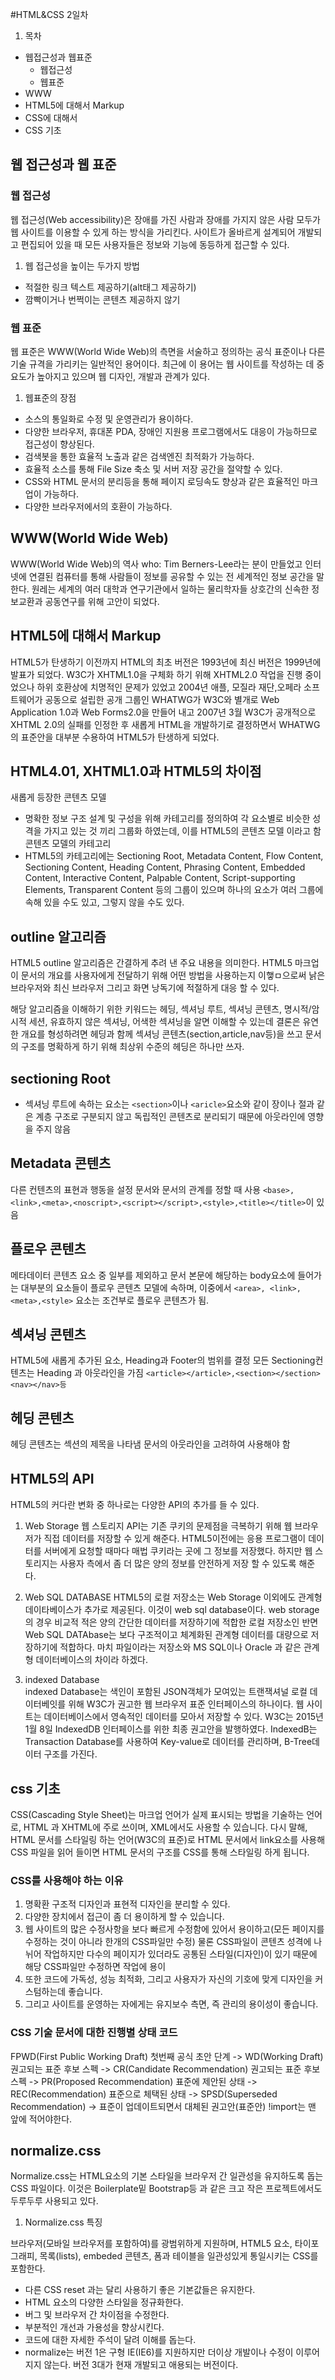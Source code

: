 #HTML&CSS 2일차 

1. 목차
  - 웹접근성과 웹표준
    - 웹접근성
    - 웹표준
  - WWW
  - HTML5에 대해서 Markup
  - CSS에 대해서
  - CSS 기초


## 웹 접근성과 웹 표준

### 웹 접근성
웹 접근성(Web accessibility)은 장애를 가진 사람과 장애를 가지지 않은 사람 모두가 웹 사이트를 이용할 수 있게 하는 방식을 가리킨다. 사이트가 올바르게 설계되어 개발되고 편집되어 있을 때 모든 사용자들은 정보와 기능에 동등하게 접근할 수 있다.
1. 웹 접근성을 높이는 두가지 방법
  - 적절한 링크 텍스트 제공하기(alt태그 제공하기)
  - 깜빡이거나 번쩍이는 콘텐츠 제공하지 않기

### 웹 표준
웹 표준은 WWW(World Wide Web)의 측면을 서술하고 정의하는 공식 표준이나 다른 기술 규격을 가리키는 일반적인 용어이다. 최근에 이 용어는 웹 사이트를 작성하는 데 
중요도가 높아지고 있으며 웹 디자인, 개발과 관계가 있다.

1. 웹표준의 장점
  - 소스의 통일화로 수정 및 운영관리가 용이하다.
  - 다양한 브라우저, 휴대폰 PDA, 장애인 지원용 프로그램에서도 대응이 가능하므로 접근성이 향상된다.
  - 검색봇을 통한 효율적 노출과 같은 검색엔진 최적화가 가능하다.
  - 효율적 소스를 통해 File Size 축소 및 서버 저장 공간을 절약할 수 있다.
  - CSS와 HTML 문서의 분리등을 통해 페이지 로딩속도 향상과 같은 효율적인 마크업이 가능하다.
  - 다양한 브라우저에서의 호환이 가능하다.

## WWW(World Wide Web)

WWW(World Wide Web)의 역사
who: Tim Berners-Lee라는 분이 만들었고 인터넷에 연결된 컴퓨터를 통해 사람들이 정보를 공유할 수 있는 전 세계적인 정보 공간을 말한다.
원레는 세계의 여러 대학과 연구기관에서 일하는 물리학자들 상호간의 신속한 정보교환과 공동연구를 위해 고안이 되었다. 


## HTML5에 대해서 Markup
HTML5가 탄생하기 이전까지 HTML의 최초 버전은 1993년에 최신 버전은 1999년에 발표가 되었다. W3C가 XHTML1.0을 구체화 하기 위해 XHTML2.0 작업을 진행 중이 었으나 하위 호환상에 치명적인 문제가 있었고 2004년 애플, 모질라 재단,오페라 소프트웨어가 공동으로 설립한 공개 그룹인 WHATWG가 W3C와 별개로 Web Application 1.0과 Web Forms2.0을 만들어 내고  2007년 3월 W3C가 공개적으로 XHTML 2.0의 실패를 인정한 후 새롭게 HTML을 개발하기로 결정하면서 WHATWG의 표준안을 대부분 수용하여 HTML5가 탄생하게 되었다.

## HTML4.01, XHTML1.0과 HTML5의 차이점
새롭게 등장한 콘텐츠 모델
 - 명확한 정보 구조 설계 및 구성을 위해 카테고리를 정의하여 각 요소별로 비슷한 성격을 가지고 있는 것 끼리 그룹화 하였는데, 이를 HTML5의 콘텐츠 모델 이라고 함
콘텐츠 모델의 카테고리
 - HTML5의 카테고리에는 Sectioning Root, Metadata Content, Flow Content, Sectioning Content, Heading Content, Phrasing Content, Embedded Content, Interactive Content, Palpable Content, Script-supporting Elements, Transparent Content 등의 그룹이 있으며 하나의 요소가 여러 그룹에 속해 있을 수도 있고, 그렇지 않을 수도 있다. 

## outline 알고리즘
HTML5 outline 알고리즘은 간결하게 추려 낸 주요 내용을 의미한다. HTML5 마크업이 문서의 개요를 사용자에게 전달하기 위해 어떤 방법을 사용하는지 이햏ㅁ으로써 낡은 브라우저와 최신 브라우저 그리고 화면 낭독기에 적절하게 대응 할 수 있다.

해당 알고리즘을 이해하기 위한 키워드는 헤딩, 섹셔닝 루트, 섹셔닝 콘텐츠, 명시적/암시적 세션, 유효하지 않은 섹셔닝, 어색한 섹셔닝을 알면 이해할 수 있는데 
결론은 유연한 개요를 형성하려면 헤딩과 함께 섹셔닝 콘텐츠(section,article,nav등)을 쓰고 문서의 구조를 명확하게 하기 위해 최상위 수준의 헤딩은 하나만 쓰자.

## sectioning Root
- 섹셔닝 루트에 속하는 요소는 ```<section>```이나 ```<aricle>```요소와 같이 장이나 절과 같은 계층 구조로 구분되지 않고 독립적인 콘텐츠로 분리되기 때문에 아웃라인에 영향을 주지 않음

## Metadata 콘텐츠
다른 컨텐츠의 표현과 행동을 설정 문서와 문서의 관계를 정할 때 사용 ```<base>,<link>,<meta>,<noscript>,<script></script>,<style>,<title></title>```이 있음

## 플로우 콘텐츠
메타데이터 콘텐츠 요소 중 일부를 제외하고 문서 본문에 해당하는 body요소에 들어가는 대부분의 요소들이 플로우 콘텐츠 모델에 속하며,
이중에서 ```<area>, <link>,<meta>,<style>``` 요소는 조건부로 플로우 콘텐츠가 됨.

## 섹셔닝 콘텐츠
HTML5에 새롭게 추가된 요소, Heading과 Footer의 범위를 결정  모든 Sectioning컨텐츠는 Heading 과 아웃라인을 가짐 ```<article></article>,<section></section><nav></nav>등```

## 헤딩 콘텐츠

헤딩 콘텐츠는 섹션의 제목을 나타냄 문서의 아웃라인을 고려하여 사용해야 함


## HTML5의 API
HTML5의 커다란 변화 중 하나로는 다양한 API의 추가를 들 수 있다.

1. Web Storage
  웹 스토리지 API는 기존 쿠키의 문제점을 극복하기 위해 웹 브라우저가 직접 데이터를 저장할 수 있게 해준다.
  HTML5이전에는 응용 프로그램이 데이터를 서버에게 요청할 때마다 매법 쿠키라는 곳에 그 정보를 저장했다. 하지만 웹 스토리지는 사용자 측에서 좀 더 많은 양의 
  정보를 안전하게 저장 할 수 있도록 해준다.

2. Web SQL DATABASE
  HTML5의 로컬 저장소는 Web Storage 이외에도 관계형 데이타베이스가 추가로 제공된다. 이것이 web sql database이다. 
  web storage의 경우 비교적 적은 양의 간단한 데이터를 저장하기에 적합한 로컬 저장소인 반면 Web SQL DATAbase는 보다 구조적이고 체계화된 관계형 데이터를 대량으로 저장하기에 적합하다. 마치 파일이라는 저장소와 MS SQL이나 Oracle 과 같은 관계형 데이터베이스의 차이라 하겠다.
  
3. indexed Database  
indexed Database는 색인이 포함된 JSON객체가 모여있는 트랜잭셔널 로컬 데이터베잇를 위해 W3C가 권고한 웹 브라우저 표준 인터페이스의 하나이다.
웹 사이트는 데이터베이스에서 영속적인 데이터를 모아서 저장할 수 있다.
W3C는 2015년 1월 8일 IndexedDB 인터페이스를 위한 최종 권고안을 발행하였다.
IndexedB는 Transaction Database를 사용하여 Key-value로 데이터를 관리하며, B-Tree데이터 구조를 가진다.

## css 기초
CSS(Cascading Style Sheet)는 마크업 언어가 실제 표시되는 방법을 기술하는 언어로, HTML 과 
XHTML에 주로 쓰이며, XML에서도 사용할 수 있습니다.
다시 말해, HTML 문서를 스타일링 하는 언어(W3C의 표준)로 HTML 문서에서 link요소를 사용해 CSS
파일을 읽어 들이면 HTML 문서의 구조를 CSS를 통해 스타일링 하게 됩니다.

### CSS를 사용해야 하는 이유
1. 명확환 구조적 디자인과 표현적 디자인을 분리할 수 있다.
2. 다양한 장치에서 접근이 좀 더 용이하게 할 수 있습니다.
3. 웹 사이트의 많은 수정사항을 보다 빠르게 수정함에 있어서 용이하고(모든 페이지를 수정하는 것이 아니라 한개의 CSS파일만 수정) 물론 CSS파일이 콘텐츠 성격에 나뉘어 작업하지만 다수의 페이지가 있더라도 공통된 스타일(디자인)이 있기 때문에 해당 CSS파일만 수정하면 작업에 용이
4. 또한 코드에 가독성, 성능 최적화, 그리고 사용자가 자신의 기호에 맞게 디자인을 커스텀하는데 좋습니다.
5. 그리고 사이트를 운영하는 자에게는 유지보수 측면, 즉 관리의 용이성이 좋습니다.

### CSS 기술 문서에 대한 진행별 상태 코드
FPWD(First Public Working Draft) 첫번째 공식 초안 단계 -> WD(Working Draft) 권고되는 표준 후보 스펙 -> CR(Candidate Recommendation) 권고되는 표준 후보 스펙 -> PR(Proposed Recommendation) 표준에 제안된 상태 -> REC(Recommendation) 표준으로 체택된 상태 -> SPSD(Superseded Recommendation) -> 표준이 업데이트되면서 대체된 권고안(표준안)
!import는 맨 앞에 적어야한다.

## normalize.css

Normalize.css는 HTML요소의 기본 스타일을 브라우저 간 일관성을 유지하도록 돕는 CSS 파일이다. 이것은 Boilerplate밑 Bootstrap등 과 같은 크고 작은 프로젝트에서도 두루두루 사용되고 있다.

1. Normalize.css 특징

브라우저(모바일 브라우저를 포함하여)를 광범위하게 지원하며, HTML5 요소, 타이포그래피, 목록(lists), embeded 콘텐츠, 폼과 테이블을 일관성있게 통일시키는 CSS를 포함한다.

 - 다른 CSS reset 과는 달리 사용하기 좋은 기본값들은 유지한다.
 - HTML 요소의 다양한 스타일을 정규화한다.
 - 버그 및 브라우저 간 차이점을 수정한다.
 - 부분적인 개선과 가용성을 향상시킨다.
 - 코드에 대한 자세한 주석이 달려 이해를 돕는다.
 - normalize는 버전 1은 구형 IE(IE6)를 지원하지만 더이상 개발이나 수정이 이루어지지 않는다. 버전 3대가 현재 개발되고 애용되는 버전이다.


